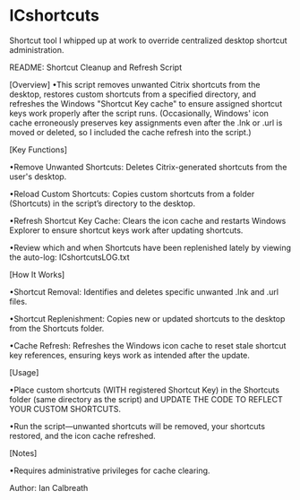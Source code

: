 # ICshortcuts
Shortcut tool I whipped up at work to override centralized desktop shortcut administration.

README: Shortcut Cleanup and Refresh Script

[Overview]
•This script removes unwanted Citrix shortcuts from the desktop, restores custom shortcuts from a specified directory, and refreshes the Windows "Shortcut Key cache" to ensure assigned shortcut keys work properly after the script runs.  (Occasionally, Windows' icon cache erroneously preserves key assignments even after the .lnk or .url is moved or deleted, so I included the cache refresh into the script.)

[Key Functions]

•Remove Unwanted Shortcuts: Deletes Citrix-generated shortcuts from the user's desktop.

•Reload Custom Shortcuts: Copies custom shortcuts from a folder (Shortcuts) in the script’s directory to the desktop.

•Refresh Shortcut Key Cache: Clears the icon cache and restarts Windows Explorer to ensure shortcut keys work after updating shortcuts.

•Review which and when Shortcuts have been replenished lately by viewing the auto-log: ICshortcutsLOG.txt

[How It Works]

•Shortcut Removal: Identifies and deletes specific unwanted .lnk and .url files.

•Shortcut Replenishment: Copies new or updated shortcuts to the desktop from the Shortcuts folder.

•Cache Refresh: Refreshes the Windows icon cache to reset stale shortcut key references, ensuring keys work as intended after the update.

[Usage]

•Place custom shortcuts (WITH registered Shortcut Key) in the Shortcuts folder (same directory as the script) and UPDATE THE CODE TO REFLECT YOUR CUSTOM SHORTCUTS.  

•Run the script—unwanted shortcuts will be removed, your shortcuts restored, and the icon cache refreshed.

[Notes]

•Requires administrative privileges for cache clearing.


Author: Ian Calbreath
